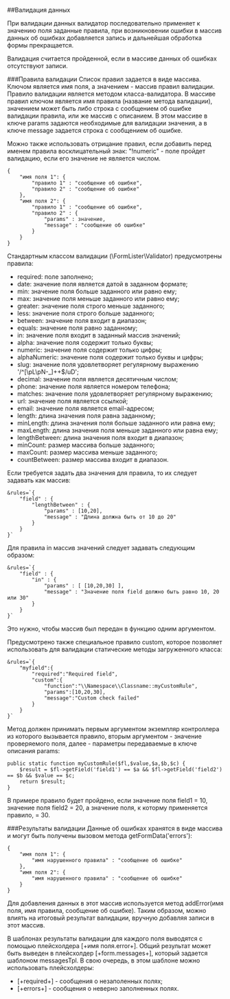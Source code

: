 ##Валидация данных

При валидации данных валидатор последовательно применяет к значению поля заданные правила, при возникновении ошибки в массив данных об ошибках добавляется запись и дальнейшая обработка формы прекращается.

Валидация считается пройденной, если в массиве данных об ошибках отсутствуют записи. 

###Правила валидации
Список правил задается в виде массива. Ключом является имя поля, а значением - массив правил валидации. Правило валидации является методом класса-валидатора. В массиве правил ключом является имя правила (название метода валидации), значением может быть либо строка с сообщением об ошибке валидации правила, или же массив с описанием. В этом массиве в ключе params задаются необходимые для валидации значения, а в ключе message задается строка с сообщением об ошибке.

Можно также использовать отрицание правил, если добавить перед именем правила восклицательный знак: "!numeric" - поле пройдет валидацию, если его значение не является числом.

```
{
    "имя поля 1": {
        "правило 1" : "сообщение об ошибке",
        "правило 2" : "сообщение об ошибке"
    },
    "имя поля 2": {
        "правило 1" : "сообщение об ошибке",
        "правило 2" : {
            "params" : значение,
            "message" : "сообщение об ошибке"
        }
    }
}
```

Стандартным классом валидации (\FormLister\Validator) предусмотрены правила:

- required: поле заполнено;
- date: значение поля является датой в заданном формате;
- min: значение поля больше заданного или равно ему;
- max: значение поля меньше заданного или равно ему;
- greater: значение поля строго меньше заданного;
- less: значение поля строго больше заданного;
- between: значение поля входит в диапазон;
- equals: значение поля равно заданному;
- in: значение поля входит в заданный массив значений;
- alpha: значение поля содержит только буквы;
- numeric: значение поля содержит только цифры;
- alphaNumeric: значение поля содержит только буквы и цифры;
- slug: значение поля удовлетворяет регулярному выражению '/^[\pL\pN\-\_]++$/uD';
- decimal: значение поля является десятичным числом;
- phone: значение поля является номером телефона;
- matches: значение поля удовлетворяет регулярному выражению;
- url: значение поля является ссылкой;
- email: значение поля является email-адресом;
- length: длина значения поля равна заданному;
- minLength: длина значения поля больше заданного или равна ему;
- maxLength: длина значения поля меньше заданного или равна ему;
- lengthBetween: длина значения поля входит в диапазон;
- minCount: размер массива больше заданного;
- maxCount: размер массива меньше заданного;
- countBetween: размер массива входит в диапазон.

Если требуется задать два значения для правила, то их следует задавать как массив:
```
&rules=`{
    "field" : {
        "lengthBetween" : {
            "params" : [10,20],
            "message" : "Длина должна быть от 10 до 20"
        }
    }
}`
```

Для правила in массив значений следует задавать следующим образом:
```
&rules=`{
    "field" : {
        "in" : {
            "params" : [ [10,20,30] ],
            "message" : "Значение поля field должно быть равно 10, 20 или 30"
        }
    }
}`
```

Это нужно, чтобы массив был передан в функцию одним аргументом.

Предусмотрено также специальное правило custom, которое позволяет использовать для валидации статические методы загруженного класса:
```
&rules=`{
    "myfield":{
        "required":"Required field",
        "custom":{
            "function":"\\Namespace\\Classname::myCustomRule",
            "params":[10,20,30],
            "message":"Custom check failed"
        }
    }
}`
```

Метод должен принимать первым аргументом экземпляр контроллера из которого вызывается правило, вторым аргументом - значение проверяемого поля, далее - параметры передаваемые в ключе описания params:
```
public static function myCustomRule($fl,$value,$a,$b,$c) {
    $result = $fl->getField('field1') == $a && $fl->getField('field2') == $b && $value == $c;
    return $result;
}
```
В примере правило будет пройдено, если значение поля field1 = 10, значение поля field2 = 20, а значение поля, к которму применяется правило, = 30.

###Результаты валидации
Данные об ошибках хранятся в виде массива и могут быть получены вызовом метода getFormData('errors'):
```
{
    "имя поля 1": {
        "имя нарушенного правила" : "сообщение об ошибке"
    },
    "имя поля 2": {
        "имя нарушенного правила" : "сообщение об ошибке"
    }
}
```
Для добавления данных в этот массив используется метод addError(имя поля, имя правила, сообщение об ошибке). Таким образом, можно влиять на итоговый результат валидации, вручную добавляя записи в этот массив.

В шаблонах результаты валидации для каждого поля выводятся с помощью плейсхолдера [+имя поля.error+]. Общий результат может быть выведен в плейсхолдер [+form.messages+], который задается шаблоном messagesTpl. В свою очередь, в этом шаблоне можно использовать плейсхолдеры: 

- [+required+] - сообщения о незаполенных полях;
- [+errors+] - сообщения о неверно заполненных полях.